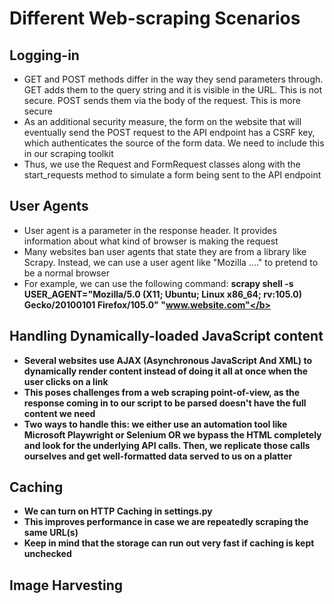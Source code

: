 # Different Web-scraping Scenarios

## Logging-in
- GET and POST methods differ in the way they send parameters through. GET adds them to the query string and it is visible in the URL. This is not secure. POST sends them via the body of the request. This is more secure
- As an additional security measure, the form on the website that will eventually send the POST request to the API endpoint has a CSRF key, which authenticates the source of the form data. We need to include this in our scraping toolkit
- Thus, we use the Request and FormRequest classes along with the start_requests method to simulate a form being sent to the API endpoint

## User Agents
- User agent is a parameter in the response header. It provides information about what kind of browser is making the request
- Many websites ban user agents that state they are from a library like Scrapy. Instead, we can use a user agent like "Mozilla ...." to pretend to be a normal browser
- For example, we can use the following command: <b>scrapy shell -s USER_AGENT="Mozilla/5.0 (X11; Ubuntu; Linux x86_64; rv:105.0) Gecko/20100101 Firefox/105.0" "www.website.com"</b>

## Handling Dynamically-loaded JavaScript content
- Several websites use AJAX (Asynchronous JavaScript And XML) to dynamically render content instead of doing it all at once when the user clicks on a link
- This poses challenges from a web scraping point-of-view, as the response coming in to our script to be parsed doesn't have the full content we need 
- Two ways to handle this: we either use an automation tool like Microsoft Playwright or Selenium OR we bypass the HTML completely and look for the underlying API calls. Then, we replicate those calls ourselves and get well-formatted data served to us on a platter

## Caching
- We can turn on HTTP Caching in settings.py
- This improves performance in case we are repeatedly scraping the same URL(s)
- Keep in mind that the storage can run out very fast if caching is kept unchecked

## Image Harvesting
